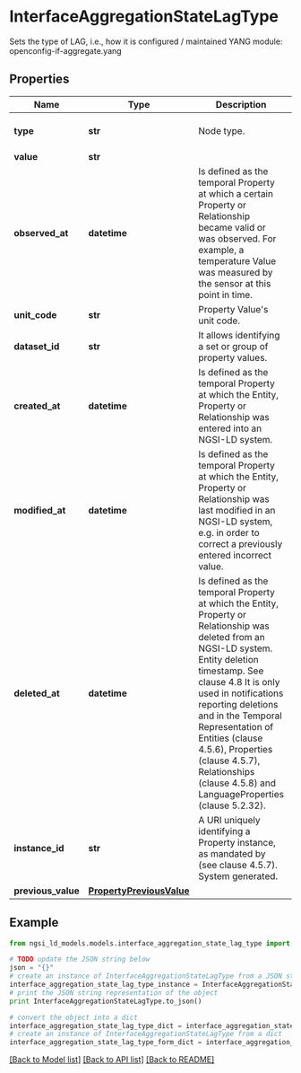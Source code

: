 # InterfaceAggregationStateLagType

Sets the type of LAG, i.e., how it is configured / maintained  YANG module: openconfig-if-aggregate.yang 

## Properties

Name | Type | Description | Notes
------------ | ------------- | ------------- | -------------
**type** | **str** | Node type.  | [optional] [default to 'Property']
**value** | **str** |  | 
**observed_at** | **datetime** | Is defined as the temporal Property at which a certain Property or Relationship became valid or was observed. For example, a temperature Value was measured by the sensor at this point in time.  | [optional] 
**unit_code** | **str** | Property Value&#39;s unit code.  | [optional] 
**dataset_id** | **str** | It allows identifying a set or group of property values.  | [optional] 
**created_at** | **datetime** | Is defined as the temporal Property at which the Entity, Property or Relationship was entered into an NGSI-LD system.  | [optional] [readonly] 
**modified_at** | **datetime** | Is defined as the temporal Property at which the Entity, Property or Relationship was last modified in an NGSI-LD system, e.g. in order to correct a previously entered incorrect value.  | [optional] [readonly] 
**deleted_at** | **datetime** | Is defined as the temporal Property at which the Entity, Property or Relationship was deleted from an NGSI-LD system.  Entity deletion timestamp. See clause 4.8 It is only used in notifications reporting deletions and in the Temporal Representation of Entities (clause 4.5.6), Properties (clause 4.5.7), Relationships (clause 4.5.8) and LanguageProperties (clause 5.2.32).  | [optional] [readonly] 
**instance_id** | **str** | A URI uniquely identifying a Property instance, as mandated by (see clause 4.5.7). System generated.  | [optional] [readonly] 
**previous_value** | [**PropertyPreviousValue**](PropertyPreviousValue.md) |  | [optional] 

## Example

```python
from ngsi_ld_models.models.interface_aggregation_state_lag_type import InterfaceAggregationStateLagType

# TODO update the JSON string below
json = "{}"
# create an instance of InterfaceAggregationStateLagType from a JSON string
interface_aggregation_state_lag_type_instance = InterfaceAggregationStateLagType.from_json(json)
# print the JSON string representation of the object
print InterfaceAggregationStateLagType.to_json()

# convert the object into a dict
interface_aggregation_state_lag_type_dict = interface_aggregation_state_lag_type_instance.to_dict()
# create an instance of InterfaceAggregationStateLagType from a dict
interface_aggregation_state_lag_type_form_dict = interface_aggregation_state_lag_type.from_dict(interface_aggregation_state_lag_type_dict)
```
[[Back to Model list]](../README.md#documentation-for-models) [[Back to API list]](../README.md#documentation-for-api-endpoints) [[Back to README]](../README.md)


